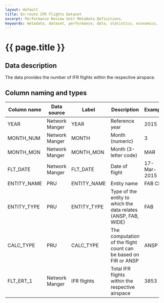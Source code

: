 ```yaml
---
layout: default
title: En-route IFR Flights Dataset
excerpt: Performance Review Unit MetaData Definitions.
keywords: metadata, dataset, performance, data, statistics, economics, air transport, flights, europe, cost efficiency
---
```

# {{ page.title }}

## Data description
The data provides the number of IFR flights within the respective airspace.

## Column naming and types

| Column name | Data source    | Label       |  Description                                                    | Example    |
|-------------|----------------|-------------|-----------------------------------------------------------------|------------|
| YEAR        | Network Manger | YEAR        | Reference year                                                  | 2015       |
| MONTH_NUM   | Network Manger | MONTH       | Month (numeric)                                                 | 3          |
| MONTH_MON   | Network Manger | MONTH_MON   | Month (3-letter code)                                           | MAR        |
| FLT_DATE    | Network Manger | FLT_DATE    | Date of flight                                                  | 17-Mar-2015 |
| ENTITY_NAME | PRU            | ENTITY_NAME | Entity name                                                     | FAB CE     |
| ENTITY_TYPE | PRU            | ENTITY_TYPE | Type of the entity to which the data relates (ANSP, FAB, WIDE)  | FAB        |
| CALC_TYPE   | PRU            | CALC_TYPE   | The computation of the flight count can be based on FIR or ANSP | ANSP       |
| FLT_ERT_1   | Network Manger | IFR flights | Total IFR flights within the respective airspace                | 3853       |

